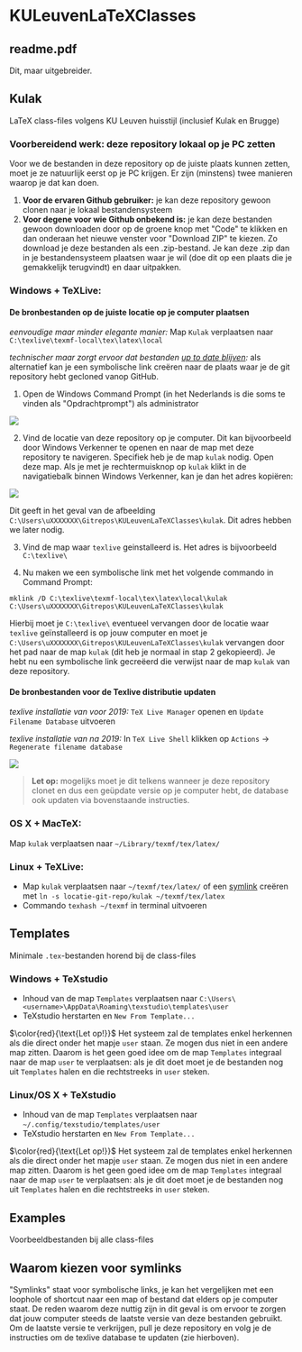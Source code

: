 # KULeuvenLaTeXClasses
## readme.pdf
Dit, maar uitgebreider.

## Kulak
LaTeX class-files volgens KU Leuven huisstijl (inclusief Kulak en Brugge)

### Voorbereidend werk: deze repository lokaal op je PC zetten
Voor we de bestanden in deze repository op de juiste plaats kunnen zetten, moet je ze natuurlijk eerst op je PC krijgen. Er zijn (minstens) twee manieren waarop je dat kan doen.
1. **Voor de ervaren Github gebruiker:** je kan deze repository gewoon clonen naar je lokaal bestandensysteem
2. **Voor degene voor wie Github onbekend is:** je kan deze bestanden gewoon downloaden door op de groene knop met "Code" te klikken en dan onderaan het nieuwe venster voor "Download ZIP" te kiezen. Zo download je deze bestanden als een .zip-bestand. Je kan deze .zip dan in je bestandensysteem plaatsen waar je wil (doe dit op een plaats die je gemakkelijk terugvindt) en daar uitpakken.

### Windows + TeXLive:

#### De bronbestanden op de juiste locatie op je computer plaatsen

*eenvoudige maar minder elegante manier:* Map `Kulak` verplaatsen naar `C:\texlive\texmf-local\tex\latex\local`

*technischer maar zorgt ervoor dat bestanden [up to date blijven](#waarom-kiezen-voor-symlinks):*
als alternatief kan je een symbolische link creëren naar de plaats waar je de git repository hebt gecloned vanop GitHub.

1. Open de Windows Command Prompt (in het Nederlands is die soms te vinden als "Opdrachtprompt") als administrator

![](figures/commandprompt.png)

2. Vind de locatie van deze repository op je computer.
Dit kan bijvoorbeeld door Windows Verkenner te openen en naar de map met deze repository te navigeren.
Specifiek heb je de map `kulak` nodig. Open deze map.
Als je met je rechtermuisknop op `kulak` klikt in de navigatiebalk binnen Windows Verkenner, kan je dan het adres kopiëren:

![](figures/copyaddress.png)

Dit geeft in het geval van de afbeelding `C:\Users\uXXXXXXX\Gitrepos\KULeuvenLaTeXClasses\kulak`. Dit adres hebben we later nodig.

3. Vind de map waar `texlive` geinstalleerd is. Het adres is bijvoorbeeld `C:\texlive\`

4. Nu maken we een symbolische link met het volgende commando in Command Prompt:

```
mklink /D C:\texlive\texmf-local\tex\latex\local\kulak C:\Users\uXXXXXXX\Gitrepos\KULeuvenLaTeXClasses\kulak
```

Hierbij moet je `C:\texlive\` eventueel vervangen door de locatie waar `texlive` geïnstalleerd is op jouw computer en moet je `C:\Users\uXXXXXXX\Gitrepos\KULeuvenLaTeXClasses\kulak` vervangen door het pad naar de map `kulak` (dit heb je normaal in stap 2 gekopieerd). 
Je hebt nu een symbolische link gecreëerd die verwijst naar de map `kulak` van deze repository.

#### De bronbestanden voor de Texlive distributie updaten

*texlive installatie van voor 2019:* `TeX Live Manager` openen en `Update Filename Database` uitvoeren

*texlive installatie van na 2019:* In `TeX Live Shell` klikken op `Actions` -> `Regenerate filename database`

![](figures/texliveshell.png)

> **Let op:** mogelijks moet je dit telkens wanneer je deze repository clonet en dus een geüpdate versie op je computer hebt, de database ook updaten via bovenstaande instructies.

### OS X + MacTeX:

Map `kulak` verplaatsen naar `~/Library/texmf/tex/latex/`

### Linux + TeXLive:

- Map `kulak` verplaatsen naar `~/texmf/tex/latex/` of een [symlink](#waarom-kiezen-voor-symlinks) creëren met `ln -s locatie-git-repo/kulak ~/texmf/tex/latex`
- Commando `texhash ~/texmf` in terminal uitvoeren

## Templates

Minimale `.tex`-bestanden horend bij de class-files

### Windows + TeXstudio

- Inhoud van de map `Templates` verplaatsen naar `C:\Users\<username>\AppData\Roaming\texstudio\templates\user`
- TeXstudio herstarten en `New From Template...`

$\color{red}{\text{Let op!}}$ Het systeem zal de templates enkel herkennen als die direct onder het mapje `user` staan. Ze mogen dus niet in een andere map zitten. Daarom is het geen goed idee om de map `Templates` integraal naar de map `user` te verplaatsen: als je dit doet moet je de bestanden nog uit `Templates` halen en die rechtstreeks in `user` steken.

### Linux/OS X + TeXstudio

- Inhoud van de map `Templates` verplaatsen naar `~/.config/texstudio/templates/user`
- TeXstudio herstarten en `New From Template...`

$\color{red}{\text{Let op!}}$ Het systeem zal de templates enkel herkennen als die direct onder het mapje `user` staan. Ze mogen dus niet in een andere map zitten. Daarom is het geen goed idee om de map `Templates` integraal naar de map `user` te verplaatsen: als je dit doet moet je de bestanden nog uit `Templates` halen en die rechtstreeks in `user` steken.

## Examples

Voorbeeldbestanden bij alle class-files

## Waarom kiezen voor symlinks

"Symlinks" staat voor symbolische links, je kan het vergelijken met een loophole of shortcut naar een map of bestand dat elders op je computer staat.
De reden waarom deze nuttig zijn in dit geval is om ervoor te zorgen dat jouw computer steeds de laatste versie van deze bestanden gebruikt.
Om de laatste versie te verkrijgen, pull je deze repository en volg je de instructies om de texlive database te updaten (zie hierboven).
